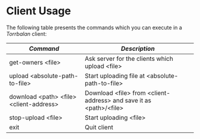 # Client Usage

The following table presents the commands which you can execute in a *Torrbalan* client:

| *Command* | *Description* |
|-----------|---------------|
|    get-owners \<file\>       | Ask server for the clients which upload \<file\> |
| upload \<absolute-path-to-file\>          | Start uploading file at \<absolute-path-to-file\>               |
| download \<path\> \<file\> \<client-address\>          |   Download \<file\> from \<client-address\> and save it as \<path\>/\<file\>            |
| stop-upload \<file\>          | Start uploading \<file\>               |
|exit | Quit client|
